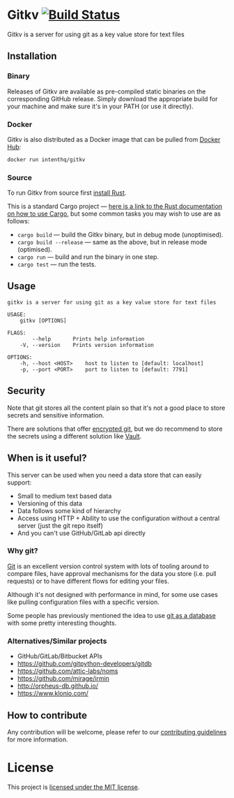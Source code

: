 # Gitkv [![Build Status](https://travis-ci.org/intenthq/gitkv.svg?branch=master)](https://travis-ci.org/intenthq/gitkv)

Gitkv is a server for using git as a key value store for text files

## Installation

### Binary

Releases of Gitkv are available as pre-compiled static binaries on the corresponding GitHub release. Simply download the appropriate build for your machine and make sure it's in your PATH (or use it directly).

### Docker

Gitkv is also distributed as a Docker image that can be pulled from [Docker Hub](https://hub.docker.com/r/intenthq/gitkv):

```sh
docker run intenthq/gitkv
```

### Source

To run Gitkv from source first [install Rust](https://www.rust-lang.org/tools/install).

This is a standard Cargo project — [here is a link to the Rust documentation on how to use Cargo](https://doc.rust-lang.org/cargo/), but some common tasks you may wish to use are as follows:

* `cargo build` — build the Gitkv binary, but in debug mode (unoptimised).
* `cargo build --release` — same as the above, but in release mode (optimised).
* `cargo run` — build and run the binary in one step.
* `cargo test` — run the tests.

## Usage

```
gitkv is a server for using git as a key value store for text files

USAGE:
    gitkv [OPTIONS]

FLAGS:
        --help       Prints help information
    -V, --version    Prints version information

OPTIONS:
    -h, --host <HOST>    host to listen to [default: localhost]
    -p, --port <PORT>    port to listen to [default: 7791]
```

## Security

Note that git stores all the content plain so that it's not a good place to store secrets and sensitive information.

There are solutions that offer [encrypted git](https://keybase.io/blog/encrypted-git-for-everyone), but we do recommend to store the secrets using a different solution like [Vault](https://www.vaultproject.io/).

## When is it useful?

This server can be used when you need a data store that can easily support:
- Small to medium text based data
- Versioning of this data
- Data follows some kind of hierarchy
- Access using HTTP + Ability to use the configuration without a central server (just the git repo itself)
- And you can't use GitHub/GitLab api directly

### Why git?

[Git](https://git-scm.com/) is an excellent version control system with lots of tooling around to compare files, have approval mechanisms for the data you store (i.e. pull requests) or to have different flows for editing your files.

Although it's not designed with performance in mind, for some use cases like pulling configuration files with a specific version.

Some people has previously mentioned the idea to use [git as a database](https://www.kenneth-truyers.net/2016/10/13/git-nosql-database/) with some pretty interesting thoughts.

### Alternatives/Similar projects

- GitHub/GitLab/Bitbucket APIs
- https://github.com/gitpython-developers/gitdb
- https://github.com/attic-labs/noms
- https://github.com/mirage/irmin
- http://orpheus-db.github.io/
- https://www.klonio.com/

## How to contribute

Any contribution will be welcome, please refer to our [contributing guidelines](CONTRIBUTING.md) for more information.

# License

This project is [licensed under the MIT license](LICENSE).
